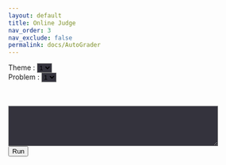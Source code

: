```yaml
---
layout: default
title: Online Judge
nav_order: 3
nav_exclude: false
permalink: docs/AutoGrader
---
```

<head>
    <link rel="stylesheet" href="https://pyscript.net/alpha/pyscript.css" />
    <script defer src="https://pyscript.net/unstable/pyscript.js"></script>
</head>
    
<script>
    var test_table = [
        [
            0,0,0
        ],
        [
            1,1,1
        ]
    ]

    function SetSelect() {
        /*
        var html = ""
        for(var i = 1; i <= test_table.length; i++){
            html += "<option>" + String(i) + "</option>\n"
        }
        document.getElementById("theme").innerHTML = html;

        var theme = document.getElementById('theme').value - 1;

        html = ""
        for(var i = 1; i <= test_table[theme].length; i++){
            html += "<option>" + String(i) + "</option>\n"
        }
        document.getElementById("problem").innerHTML = html;
        */
    }

    function Check() {
        /*var theme = document.getElementById('theme').value - 1
        var problem = document.getElementById('problem').value - 1
        var check_function = test_talbe[theme][problem][0]
        var check_code = test_talbe[theme][problem][1]

        var code = document.getElementById('code').value;
        document.getElementById("out").innerHTML = ``;
        if(string.includes("print")) {
            alert("print 구문을 제외하고 넣으세요.")
        }
        else if (string.includes(check_function)) {
            alert(check_function + " 함수를 포함하고 있지 않습니다.")
        }
        else {
            document.getElementById("result").innerHTML = `<py-script output="out">` + code + "\n\n" + check_code + `</py-script>`;
        }
        */
    }
</script>

Theme : 
<select id = 'theme' onclick="SetSelect()" style="background-color:#34333d"><option>1</option></select>
<br>
Problem : 
<select id = 'problem' style="background-color:#34333d"><option>1</option></select>

<br>
<br>    

<textarea id='code' name="code" rows="5" cols="50" style="background-color:#34333d"></textarea>
<br>
<button onclick="Check()">Run</button>
<br>
<br>
<br>
<div id='result'></div>

<div id="out"></div>